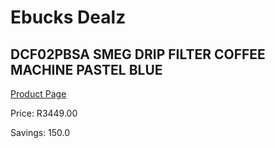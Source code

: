
# Ebucks Dealz
## DCF02PBSA SMEG DRIP FILTER COFFEE MACHINE PASTEL BLUE
[Product Page](https://www.ebucks.com/web/shop/productSelected.do?prodId=1158881399&catId=704984897)

Price: R3449.00

Savings: 150.0


	